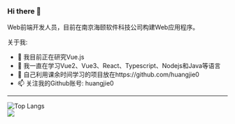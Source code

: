 ### Hi there 👋

Web前端开发人员，目前在南京海颐软件科技公司构建Web应用程序。

关于我:

- 🔭 我目前正在研究Vue.js
- 🌱 我一直在学习Vue2、Vue3、React、Typescript、Nodejs和Java等语言
- 🤔 自己利用课余时间学习的项目放在https://github.com/huangjie0
- 📫 关注我的Github账号: huangjie0
---------------------------------------------------------------
![Top Langs](https://github-readme-stats.vercel.app/api/top-langs/?username=huangjie0&layout=compact&theme=tokyonight)  
![](https://github-readme-stats.vercel.app/api?username=huangjie0&show_icons=true&theme=dark&count_private=true)









